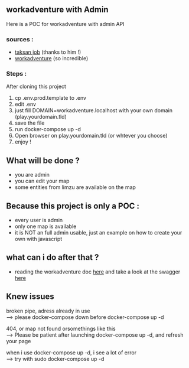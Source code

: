 ## workadventure with Admin

Here is a POC for workadventure with admin API

### sources :    
 - [taksan job](https://github.com/taksan/workadventure-sample-admin-api/tree/main) (thanks to him !)
 - [workadventure](https://github.com/workadventure/workadventure) (so incredible)


### Steps :
After cloning this project   
1. cp .env.prod.template to .env
2. edit .env
3. just fill DOMAIN=workadventure.localhost with your own domain (play.yourdomain.tld)
4. save the file
5. run docker-compose up -d
6. Open browser on play.yourdomain.tld (or whtever you choose)
7. enjoy !


## What will be done ?
 - you are admin
 - you can edit your map
 - some entities from limzu are available on the map

## Because this project is only a POC :
 - every user is admin
 - only one map is available
 - it is NOT an full admin usable, just an example on how to create your own with javascript

## what can i do after that ?
 - reading the workadventure doc [here](https://github.com/workadventure/workadventure/blob/develop/docs/others/self-hosting/adminAPI.md) and take a look at the swagger [here](https://play.workadventu.re/swagger-ui/#/ExternalAdminAPI/get_api_mapinformation)


## Knew issues
broken pipe, adress already in use   
--> please docker-compose down before docker-compose up -d   

404, or map not found orsomethings like this  
--> Please be patient after launching docker-compose up -d, and refresh your page  

when i use docker-compose up -d, i see a lot of error   
--> try with sudo docker-compose up -d
